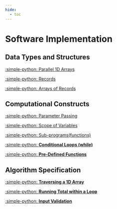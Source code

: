 ```yaml
---
hide:
  - toc
---
```


# Software Implementation

## Data Types and Structures

[:simple-python: Parallel 1D Arrays](6.1_Parallel_1D_Arrays.md)

[:simple-python: Records](6.2_Records.md)

[:simple-python: Arrays of Records](6.3_Arrays_of_Records.md)

## Computational Constructs

[:simple-python: Parameter Passing](6.4_Parameter_Passing.md)

[:simple-python: Scope of Variables](6.5_Scope_of_Variables.md)

[:simple-python: Sub-programs(functions)](6.6_Sub-Programs_(Functions).md)

[:simple-python: __Conditional Loops (while)__](5.7_Conditional_Loops_(while).md)

[:simple-python: __Pre-Defined Functions__](5.8_Pre_Defined_Functions.md)

## Algorithm Specification

[:simple-python: __Traversing a 1D Array__](5.9_Traversing_a_1d_Array.md)

[:simple-python: __Running Total within a Loop__](5.10_Running_Total_Within_a_Loop.md)

[:simple-python: __Input Validation__](5.11_Input_Validation.md)





